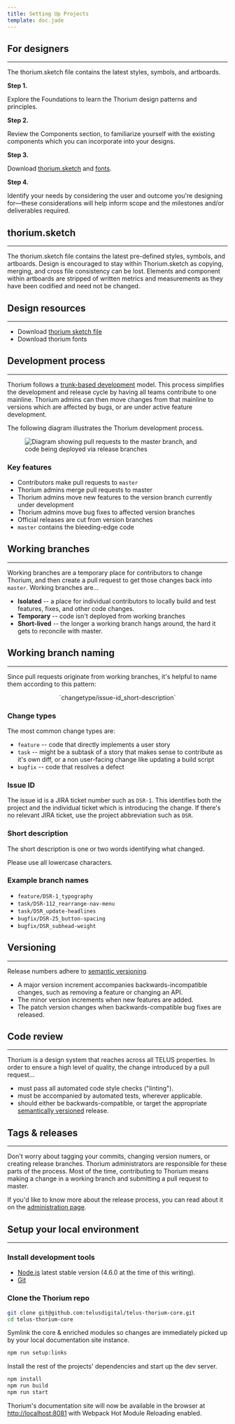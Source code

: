 ```yaml
---
title: Setting Up Projects
template: doc.jade
---
```


## For designers

---

The thorium.sketch file contains the latest styles, symbols, and artboards.

**Step 1.**

Explore the Foundations to learn the Thorium design patterns and principles.

**Step 2.**

Review the Components section, to familiarize yourself with the existing components which you can incorporate into your designs.

**Step 3.**

Download [thorium.sketch](/assets/downloads/thorium.sketch) and [fonts](/assets/downloads/fonts-for-sketch.zip).

**Step 4.**

Identify your needs by considering the user and outcome you're designing for—these considerations will help inform scope and the milestones and/or deliverables required.

## thorium.sketch

---

The thorium.sketch file contains the latest pre-defined styles, symbols, and artboards. Design is encouraged to stay within Thorium.sketch as copying, merging, and cross file consistency can be lost. Elements and component within artboards are stripped of written metrics and measurements as they have been codified and need not be changed.

## Design resources

---

- Download [thorium sketch file](/assets/downloads/thorium.sketch)
- Download thorium fonts

## Development process

---

Thorium follows a [trunk-based development](http://paulhammant.com/2013/04/05/what-is-trunk-based-development/) model. This process simplifies the development and release cycle by having all teams contribute to one mainline. Thorium admins can then move changes from that mainline to versions which are affected by bugs, or are under active feature development.

The following diagram illustrates the Thorium development process.

<figure class="doc-figure">
    <img src="/assets/images/dev-timeline.svg" alt="Diagram showing pull requests to the master branch, and code being deployed via release branches">
</figure>

### Key features

* Contributors make pull requests to `master`
* Thorium admins merge pull requests to master
* Thorium admins move new features to the version branch currently under development
* Thorium admins move bug fixes to affected version branches
* Official releases are cut from version branches
* `master` contains the bleeding-edge code

## Working branches

---

Working branches are a temporary place for contributors to change Thorium, and then create a pull request to get those changes back into `master`. Working branches are...

* **Isolated** -- a place for individual contributors to locally build and test features, fixes, and other code changes.
* **Temporary** -- code isn't deployed from working branches
* **Short-lived** -- the longer a working branch hangs around, the hard it gets to reconcile with master.

## Working branch naming

---

Since pull requests originate from working branches, it's helpful to name them according to this pattern:

<p style="text-align: center;">`changetype/issue-id_short-description`</p>

### Change types

The most common change types are:

* `feature` -- code that directly implements a user story
* `task` -- might be a subtask of a story that makes sense to contribute as it's own diff, or a non user-facing change like updating a build script
* `bugfix` -- code that resolves a defect

### Issue ID

The issue id is a JIRA ticket number such as `DSR-1`. This identifies both the project and the individual ticket which is introducing the change. If there's no relevant JIRA ticket, use the project abbreviation such as `DSR`.

### Short description

The short description is one or two words identifying what changed.

Please use all lowercase characters.

### Example branch names

* `feature/DSR-1_typography`
* `task/DSR-112_rearrange-nav-menu`
* `task/DSR_update-headlines`
* `bugfix/DSR-25_button-spacing`
* `bugfix/DSR_subhead-weight`

## Versioning

---

Release numbers adhere to <a href="http://semver.org/" target="_blank">semantic versioning</a>.

* A major version increment accompanies backwards-incompatible changes, such as removing a feature or changing an API.
* The minor version increments when new features are added.
* The patch version changes when backwards-compatible bug fixes are released.

## Code review

---

Thorium is a design system that reaches across all TELUS properties. In order to ensure a high level of quality, the change introduced by a pull request&hellip;

* must pass all automated code style checks ("linting").
* must be accompanied by automated tests, wherever applicable.
* should either be backwards-compatible, or target the appropriate [semantically versioned](#versioning) release.

## Tags &amp; releases

---

Don't worry about tagging your commits, changing version numers, or creating release branches. Thorium administrators are responsible for these parts of the process. Most of the time, contributing to Thorium means making a change in a working branch and submitting a pull request to master.

If you'd like to know more about the release process, you can read about it on the [administration page](/2-Use-Thorium/hold-6-administration.html).

## Setup your local environment

---

### Install development tools

* [Node.js](https://nodejs.org/en/) latest stable version (4.6.0 at the time of this writing).
* [Git](https://git-scm.com/downloads)

### Clone the Thorium repo

```bash
git clone git@github.com:telusdigital/telus-thorium-core.git
cd telus-thorium-core
```

Symlink the core & enriched modules so changes are immediately picked up by your local documentation site instance.

```bash
npm run setup:links
```

Install the rest of the projects' dependencies and start up the dev server.

```bash
npm install
npm run build
npm run start
```

Thorium's documentation site will now be available in the browser at [http://localhost:8081](http://localhost:8081) with Webpack Hot Module Reloading enabled.
